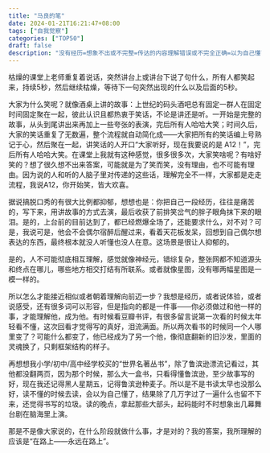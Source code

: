 ```yaml
---
title: "马良的笔"
date: 2024-01-21T16:21:47+08:00
tags: ["自我觉察"]
categories: ["TOP50"]
draft: false
description: "没有经历=想象不出或不完整=传达的内容理解错误或不完全正确=以为自己懂了或懂了一大半"
---
```


枯燥的课堂上老师重复着说话，突然讲台上或讲台下说了句什么，所有人都笑起来，持续5秒，然后继续枯燥，等待下一句突然出现的什么以及后面的5秒。

大家为什么笑呢？就像酒桌上讲的故事：上世纪的码头酒吧总有固定一群人在固定时间固定聚在一起，彼此认识且都热衷于笑话，不论是讲还是听。一开始是完整的故事，从头到尾讲出来再加上一些夸张的表演，完后所有人哈哈大笑；时间久后，大家的笑话重复了无数遍，整个流程就自动简化成——大家把所有的笑话编上号熟记于心，然后聚在一起，讲笑话的人开口“大家听好，现在我要说的是 A12！”，完后所有人哈哈大笑。在课堂上我就有这种感觉，很多很多次，大家笑啥呢？有啥好笑的？想了很久想不出来答案，可能就是为了笑而笑，没有理由，也不可能有理由。因为说的人和听的人脑子里对传递的这些话，理解完全不一样，大家都是走走流程，我说A12，你开始笑，皆大欢喜。

据说搞脱口秀的有很大比例都抑郁，想想也是：你把自己一段经历，往往是痛苦的，写下来，用讲故事的方式去演，最后收获了前排笑岔气的胖子眼角抹下来的眼泪。是的，上台前的目前达到了，都已经燃爆全场了，还能要求什么，对不对？可是，我说可是，他会不会偶尔宿醉后醒过来，看着天花板发呆，回想到自己偶尔想表达的东西，最终根本就没人听懂也没人在意。这场景是很让人抑郁的。

是的，人不可能彻底相互理解，感觉就像神经元，错综复杂，整张网都不知道源头和终点在哪儿，哪些地方相交打结有所联系。或者就像星图，没有哪两幅星图是一模一样的。

所以怎么才能接近相似或者朝着理解向前迈一步？我想是经历，或者说体验，或者说感受，还有很多词可以形容，但是指向的都是一件事——你必须做过和他一样的事，才能理解他，成为他。有时候看豆瓣书评，有很多留言说第一次看的时候太年轻看不懂，这次回看才觉得写的真好，泪流满面。所以两次看书的时候同一个人哪里变了？可能什么都变了，他已经成为了另一个他，像彻底翻新的旧沙发，里面的灵魂换了，只剩框架结构的样子。

再想想我小学/初中/高中经学校买的“世界名著丛书”，除了鲁滨逊漂流记看过，其他都没翻两页，因为那个时候，那么大一盒书，只看得懂鲁滨逊，至少故事写的好，现在我还记得黑人星期五，记得鲁滨逊种麦子。所以是不是书读太早也没那么好，读不懂的时候去读，会以为自己懂了，结果除了几万字过了一遍什么也留不下来，还觉得书写的垃圾。读的晚点，拿起那些大部头，起码能时不时想象出几幕舞台剧在脑海里上演。

那是不是像大家说的，在什么阶段就做什么事，才是对的？我的答案，我所理解的应该是“在路上——永远在路上”。